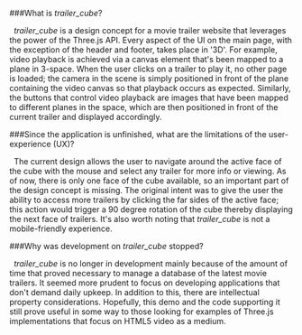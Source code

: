 ###What is *trailer_cube*?  

&nbsp; *trailer_cube* is a design concept for a movie trailer website that leverages the power of the Three.js API. Every aspect of the UI on the main page, with the exception of the header and footer, takes place in '3D'. For example, video playback is achieved via a canvas element that's been mapped to a plane in 3-space. When the user clicks on a trailer to play it, no other page is loaded; the camera in the scene is simply positioned in front of the plane containing the video canvas so that playback occurs as expected. Similarly, the buttons that control video playback are images that have been mapped to different planes in the space, which are then positioned in front of the current trailer and displayed accordingly.

###Since the application is unfinished, what are the limitations of the user-experience (UX)?

&nbsp; The current design allows the user to navigate around the active face of the cube with the mouse and select any trailer for more info or viewing. As of now, there is only one face of the cube available, so an important part of the design concept is missing. The original intent was to give the user the ability to access more trailers by clicking the far sides of the active face; this action would trigger a 90 degree rotation of the cube thereby displaying the next face of trailers. It's also worth noting that *trailer_cube* is not a mobile-friendly experience.

###Why was development on *trailer_cube* stopped?

&nbsp; *trailer_cube* is no longer in development mainly because of the amount of time that proved necessary to manage a database of the latest movie trailers. It seemed more prudent to focus on developing applications that don't demand daily upkeep. In addition to this, there are intellectual property considerations. Hopefully, this demo and the code supporting it still prove useful in some way to those looking for examples of Three.js implementations that focus on HTML5 video as a medium.
